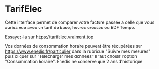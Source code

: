 # TarifElec

Cette interface permet de comparer votre facture passée a celle que vous auriez eue avec un tarif de base, heures creuses ou EDF Tempo.

Essayez-la sur https://tarifelec.vraiment.top

Vos données de consommation horaire peuvent être récupérées sur https://www.enedis.fr/particulier dans la rubrique "Suivre mes mesures" puis cliquer sur "Télécharger mes données"
Il faut choisir l'option "Consommation horaire". Enedis ne conserve que 2 ans d'historique
